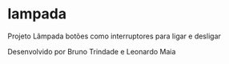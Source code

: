 # lampada

Projeto Lâmpada botões como interruptores para ligar e desligar

Desenvolvido por Bruno Trindade e Leonardo Maia
